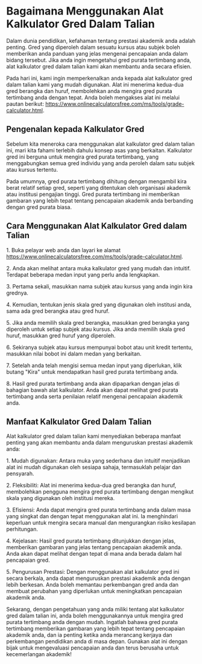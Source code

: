 Bagaimana Menggunakan Alat Kalkulator Gred Dalam Talian
=======================================================

Dalam dunia pendidikan, kefahaman tentang prestasi akademik anda adalah penting. Gred yang diperoleh dalam sesuatu kursus atau subjek boleh memberikan anda panduan yang jelas mengenai pencapaian anda dalam bidang tersebut. Jika anda ingin mengetahui gred purata tertimbang anda, alat kalkulator gred dalam talian kami akan membantu anda secara efisien.

Pada hari ini, kami ingin memperkenalkan anda kepada alat kalkulator gred dalam talian kami yang mudah digunakan. Alat ini menerima kedua-dua gred berangka dan huruf, membolehkan anda mengira gred purata tertimbang anda dengan tepat. Anda boleh mengakses alat ini melalui pautan berikut: <https://www.onlinecalculatorsfree.com/ms/tools/grade-calculator.html>.

Pengenalan kepada Kalkulator Gred
---------------------------------

Sebelum kita meneroka cara menggunakan alat kalkulator gred dalam talian ini, mari kita fahami terlebih dahulu konsep asas yang berkaitan. Kalkulator gred ini berguna untuk mengira gred purata tertimbang, yang menggabungkan semua gred individu yang anda peroleh dalam satu subjek atau kursus tertentu.

Pada umumnya, gred purata tertimbang dihitung dengan mengambil kira berat relatif setiap gred, seperti yang ditentukan oleh organisasi akademik atau institusi pengajian tinggi. Gred purata tertimbang ini memberikan gambaran yang lebih tepat tentang pencapaian akademik anda berbanding dengan gred purata biasa.

Cara Menggunakan Alat Kalkulator Gred dalam Talian
--------------------------------------------------

1\. Buka pelayar web anda dan layari ke alamat <https://www.onlinecalculatorsfree.com/ms/tools/grade-calculator.html>.

2\. Anda akan melihat antara muka kalkulator gred yang mudah dan intuitif. Terdapat beberapa medan input yang perlu anda lengkapkan.

3\. Pertama sekali, masukkan nama subjek atau kursus yang anda ingin kira grednya.

4\. Kemudian, tentukan jenis skala gred yang digunakan oleh institusi anda, sama ada gred berangka atau gred huruf.

5\. Jika anda memilih skala gred berangka, masukkan gred berangka yang diperoleh untuk setiap subjek atau kursus. Jika anda memilih skala gred huruf, masukkan gred huruf yang diperoleh.

6\. Sekiranya subjek atau kursus mempunyai bobot atau unit kredit tertentu, masukkan nilai bobot ini dalam medan yang berkaitan.

7\. Setelah anda telah mengisi semua medan input yang diperlukan, klik butang "Kira" untuk mendapatkan hasil gred purata tertimbang anda.

8\. Hasil gred purata tertimbang anda akan dipaparkan dengan jelas di bahagian bawah alat kalkulator. Anda akan dapat melihat gred purata tertimbang anda serta penilaian relatif mengenai pencapaian akademik anda.

Manfaat Kalkulator Gred Dalam Talian
------------------------------------

Alat kalkulator gred dalam talian kami menyediakan beberapa manfaat penting yang akan membantu anda dalam menguruskan prestasi akademik anda:

1\. Mudah digunakan: Antara muka yang sederhana dan intuitif menjadikan alat ini mudah digunakan oleh sesiapa sahaja, termasuklah pelajar dan pensyarah.

2\. Fleksibiliti: Alat ini menerima kedua-dua gred berangka dan huruf, membolehkan pengguna mengira gred purata tertimbang dengan mengikut skala yang digunakan oleh institusi mereka.

3\. Efisiensi: Anda dapat mengira gred purata tertimbang anda dalam masa yang singkat dan dengan tepat menggunakan alat ini. Ia menghindari keperluan untuk mengira secara manual dan mengurangkan risiko kesilapan perhitungan.

4\. Kejelasan: Hasil gred purata tertimbang ditunjukkan dengan jelas, memberikan gambaran yang jelas tentang pencapaian akademik anda. Anda akan dapat melihat dengan tepat di mana anda berada dalam hal pencapaian gred.

5\. Pengurusan Prestasi: Dengan menggunakan alat kalkulator gred ini secara berkala, anda dapat menguruskan prestasi akademik anda dengan lebih berkesan. Anda boleh memantau perkembangan gred anda dan membuat perubahan yang diperlukan untuk meningkatkan pencapaian akademik anda.

Sekarang, dengan pengetahuan yang anda miliki tentang alat kalkulator gred dalam talian ini, anda boleh menggunakannya untuk mengira gred purata tertimbang anda dengan mudah. Ingatlah bahawa gred purata tertimbang memberikan gambaran yang lebih tepat tentang pencapaian akademik anda, dan ia penting ketika anda merancang kerjaya dan perkembangan pendidikan anda di masa depan. Gunakan alat ini dengan bijak untuk mengevaluasi pencapaian anda dan terus berusaha untuk kecemerlangan akademik!